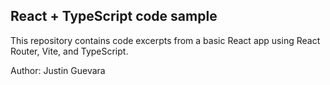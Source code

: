 ## React + TypeScript code sample

This repository contains code excerpts from a basic React app using React Router, Vite, and TypeScript.

Author: Justin Guevara
